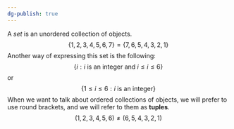 ```yaml
---
dg-publish: true
---
```

A *set* is an unordered collection of objects.
$$\{1, 2, 3, 4, 5, 6, 7\} = \{7, 6, 5, 4, 3, 2, 1\}$$
Another way of expressing this set is the following:
$$\{i: i\text{ is an integer and } i\le i \le 6 \}$$
or
$$\{1\le i \le 6 : i \text{ is an integer}\}$$
When we want to talk about ordered collections of objects, we will prefer to use round brackets, and we will refer to them as **tuples**.
$$(1, 2, 3, 4, 5, 6)\neq(6, 5, 4, 3, 2, 1)$$